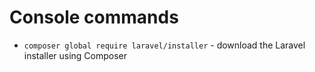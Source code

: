 # Console commands

- `composer global require laravel/installer` - download the Laravel installer using Composer
